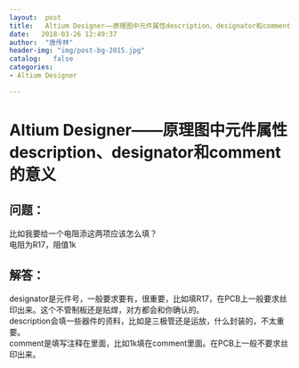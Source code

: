 ```yaml
---
layout:  post
title:   Altium Designer——原理图中元件属性description、designator和comment的意义
date:   2018-03-26 12:49:37
author:  "唐传林"
header-img: "img/post-bg-2015.jpg"
catalog:   false
categories:
- Altium Designer

---
```

#  Altium Designer——原理图中元件属性description、designator和comment的意义

##  问题：

比如我要给一个电阻添这两项应该怎么填？  
电阻为R17，阻值1k

##  解答：

designator是元件号，一般要求要有，很重要，比如填R17，在PCB上一般要求丝印出来。这个不管制板还是贴焊，对方都会和你确认的。  
description会填一些器件的资料，比如是三极管还是运放，什么封装的，不太重要。  
comment是填写注释在里面，比如1k填在comment里面。在PCB上一般不要求丝印出来。

